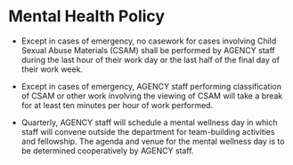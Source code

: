 # Mental Health Policy

* Except in cases of emergency, no casework for cases involving Child Sexual Abuse Materials (CSAM) shall be performed by AGENCY staff during the last hour of their work day or the last half of the final day of their work week.

* Except in cases of emergency, AGENCY staff performing classification of CSAM or other work involving the viewing of CSAM will take a break for at least ten minutes per hour of work performed.

* Quarterly, AGENCY staff will schedule a mental wellness day in which staff will convene outside the department for team-building activities and fellowship. The agenda and venue for the mental wellness day is to be determined cooperatively by AGENCY staff.
